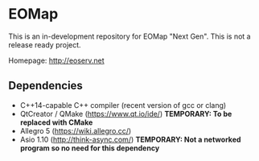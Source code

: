 # EOMap

This is an in-development repository for EOMap "Next Gen". This is not a release ready project.

Homepage: http://eoserv.net

## Dependencies

* C++14-capable C++ compiler (recent version of gcc or clang)
* QtCreator / QMake (https://www.qt.io/ide/) **TEMPORARY: To be replaced with CMake**
* Allegro 5 (https://wiki.allegro.cc/)
* Asio 1.10 (http://think-async.com/) **TEMPORARY: Not a networked program so no need for this dependency**

